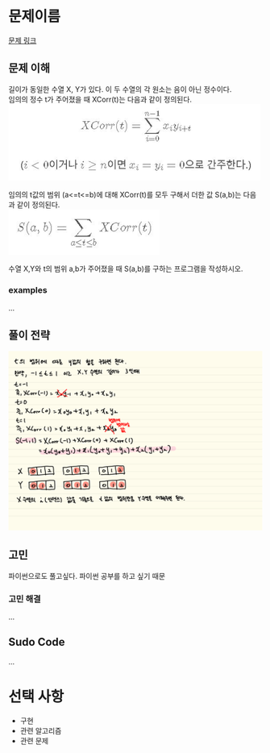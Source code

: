 # 문제이름

[문제 링크](https://www.acmicpc.net/problem/15976)


## 문제 이해   
길이가 동일한 수열 X, Y가 있다. 이 두 수열의 각 원소는 음이 아닌 정수이다. 
<br>임의의 정수 t가 주어졌을 때 XCorr(t)는 다음과 같이 정의된다.
<br><img src="1.JPG" width=500px>

임의의 t값의 범위 (a<=t<=b)에 대해 XCorr(t)를 모두 구해서 더한 값 S(a,b)는 다음과 같이 정의된다.
<br><img src="2.JPG" width=300px>

수열 X,Y와 t의 범위 a,b가 주어졌을 때 S(a,b)를 구하는 프로그램을 작성하시오.

### examples
...


## 풀이 전략
<img src="3.png" width=600px>


## 고민
파이썬으로도 풀고싶다. 파이썬 공부를 하고 싶기 때문

### 고민 해결

...

## Sudo Code

...

# 선택 사항

* 구현
* 관련 알고리즘
* 관련 문제
